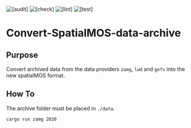 ![[audit]](https://github.com/naschidaniel/convert-spatialmos-data-archive/actions/workflows/audit.yml/badge.svg?name=check) 
![[check]](https://github.com/naschidaniel/convert-spatialmos-data-archive/actions/workflows/check.yml/badge.svg?name=check) 
![[lint]](https://github.com/naschidaniel/convert-spatialmos-data-archive/actions/workflows/lint.yml/badge.svg?name=lint) 
![[test]](https://github.com/naschidaniel/convert-spatialmos-data-archive/actions/workflows/test.yml/badge.svg?name=test)

# Convert-SpatialMOS-data-archive 

## Purpose

Convert archived data from the data providers `zamg`, `lwd` and `gefs` into the new spatialMOS format.

## How To

The archive folder must be placed in `./data`.

```
cargo run zamg 2020
```